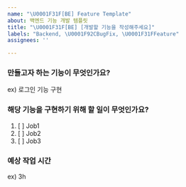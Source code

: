 ```yaml
---
name: "\U0001F31F[BE] Feature Template"
about: 백엔드 기능 개발 템플릿
title: "\U0001F31F[BE] [개발할 기능을 작성해주세요]"
labels: "Backend, \U0001F92CBugFix, \U0001F31FFeature"
assignees: ''

---
```


### 만들고자 하는 기능이 무엇인가요?
ex) 로그인 기능 구현

### 해당 기능을 구현하기 위해 할 일이 무엇인가요?
1. [ ] Job1
2. [ ] Job2
3. [ ] Job3

### 예상 작업 시간
ex) 3h
